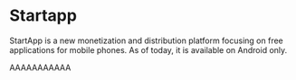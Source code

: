 Startapp
========

StartApp is a new monetization and distribution platform focusing on free applications for mobile phones. As of today, it is available on Android only.

AAAAAAAAAAA